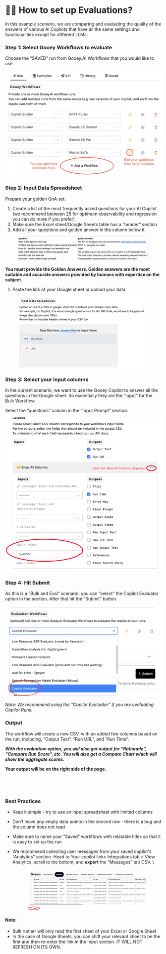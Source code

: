 # 🕵️‍♀️ How to set up Evaluations?

In this example scenario, we are comparing and evaluating the quality of the answers of various AI Copilots that have all the same settings and functionalities except for different LLMs.&#x20;

### Step 1: Select Gooey Workflows to evaluate <a href="#mj1hmvoaayxg" id="mj1hmvoaayxg"></a>

Choose the “SAVED” run from Gooey.AI Workflows that you would like to use.

![](../../.gitbook/assets/9.png)

### Step 2: Input Data Spreadsheet <a href="#id-4y2kttei07z1" id="id-4y2kttei07z1"></a>

Prepare your golden QnA set:

1. Create a list of the most frequently asked questions for your AI Copilot (we recommend between 25 for optimum observability and regression you can do more if you prefer)
2. Make sure the Excel sheet/Google Sheets table has a “header” section
3. Add all your questions and golden answer in the column below it



<figure><img src="../../.gitbook/assets/10.png" alt="" width="563"><figcaption></figcaption></figure>

**You must provide the Golden Answers. Golden answers are the most suitable and accurate answers provided by humans with expertise on the subject.**

1. Paste the link of your Google sheet or upload your data&#x20;

<figure><img src="../../.gitbook/assets/11.png" alt="" width="563"><figcaption></figcaption></figure>

### Step 3: Select your input columns <a href="#o6vzivos324o" id="o6vzivos324o"></a>

In the current scenario, we want to use the Gooey Copilot to answer all the questions in the Google sheet. So essentially they are the “input” for the Bulk Workflow.

Select the “questions” column in the “Input Prompt” section.

![](../../.gitbook/assets/12.png)

### Step 4: Hit Submit <a href="#brcrdr2ggss2" id="brcrdr2ggss2"></a>

As this is a “Bulk and Eval” scenario, you can “select” the Copilot Evaluator option in the section. After that hit the “Submit” button.

![](../../.gitbook/assets/13.png)

_Note: We recommend using the “Copilot Evaluator” if you are evaluating Copilot Runs._

### Output <a href="#id-22et24oucovd" id="id-22et24oucovd"></a>

The workflow will create a new CSV, with an added few columns based on the run, including, “Output Text”, “Run URL”, and “Run Time”.

_**With the evaluation option, you will also get output for “Rationale”, “Compare Run Score”, etc. You will also get a Compare Chart which will show the aggregate scores.**_

**Your output will be on the right side of the page.**

<figure><img src="../../.gitbook/assets/Screenshot 2024-08-19 at 4.53.02 PM.png" alt="" width="563"><figcaption></figcaption></figure>

<figure><img src="../../.gitbook/assets/Screenshot 2024-08-19 at 11.30.43 PM (1).png" alt="" width="375"><figcaption></figcaption></figure>

### Best Practices <a href="#oucznt5a94xk" id="oucznt5a94xk"></a>

* Keep it simple - try to use an input spreadsheet with limited columns
* Don’t leave any empty data points in the second row - there is a bug and the column does not read
* Make sure to name your “Saved” workflows with relatable titles so that it is easy to set up the run
*   We recommend collecting user messages from your saved copilot's “Analytics” section. Head to Your copilot link> Integrations tab > View Analytics, scroll to the bottom, and **export** the “Messages” tab CSV. \


    <figure><img src="../../.gitbook/assets/16.png" alt=""><figcaption></figcaption></figure>

#### Note: <a href="#id-8grsusqblfge" id="id-8grsusqblfge"></a>

* Bulk runner will only read the first sheet of your Excel or Google Sheet
* In the case of Google Sheets, you can shift your relevant sheet to be the first and then re-enter the link in the Input section. IT WILL NOT REFRESH ON ITS OWN.
